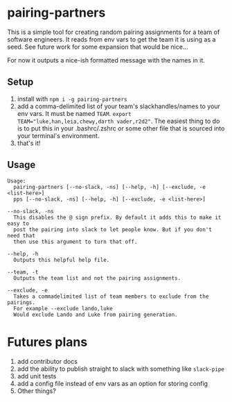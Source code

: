 # pairing-partners

This is a simple tool for creating random pairing assignments for a team of
software engineers. It reads from env vars to get the team it is using as a
seed. See future work for some expansion that would be nice...

For now it outputs a nice-ish formatted message with the names in it.

## Setup

1. install with `npm i -g pairing-partners`
2. add a comma-delimited list of your team's slackhandles/names to your
   env vars. It must be named `TEAM`.
   `export TEAM="luke,han,leia,chewy,darth vader,r2d2"`. The easiest thing to do
   is to put this in your .bashrc/.zshrc or some other file that is sourced into
   your terminal's environment.
3. that's it!

## Usage

```
Usage:
  pairing-partners [--no-slack, -ns] [--help, -h] [--exclude, -e <list-here>]
  pps [--no-slack, -ns] [--help, -h] [--exclude, -e <list-here>]

--no-slack, -ns
  This disables the @ sign prefix. By default it adds this to make it easy to
  post the pairing into slack to let people know. But if you don't need that
  then use this argument to turn that off.

--help, -h
  Outputs this helpful help file.

--team, -t
  Outputs the team list and not the pairing assignments.

--exclude, -e
  Takes a commadelimited list of team members to exclude from the pairings.
  For example --exclude lando,luke
  Would exclude Lando and Luke from pairing generation.
```

# Futures plans

1. add contributor docs
2. add the ability to publish straight to slack with something like `slack-pipe`
3. add unit tests
4. add a config file instead of env vars as an option for storing config
5. Other things?
